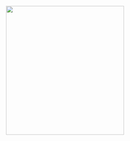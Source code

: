 <p align="center">
<img src="https://mhabibr02.github.io/Page-Web-Development/assets/img/portfolio/webdev-54.png" width="80%" height="30%">
</p>
